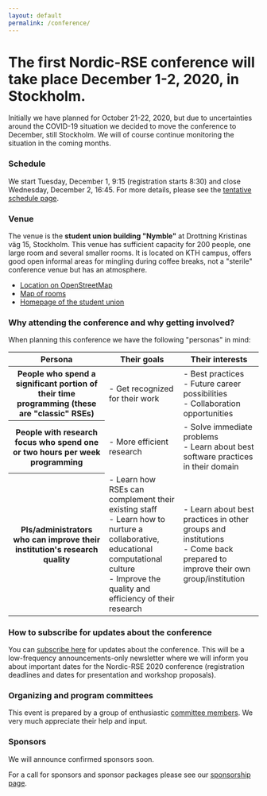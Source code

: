 ```yaml
---
layout: default
permalink: /conference/
---
```


# The first Nordic-RSE conference will take place **December 1-2, 2020, in Stockholm**.

Initially we have planned for October 21-22, 2020, but due to uncertainties
around the COVID-19 situation we decided to move the conference to December,
still Stockholm.  We will of course continue monitoring the situation in the
coming months.


### Schedule

We start Tuesday, December 1, 9:15 (registration starts 8:30)
and close Wednesday, December 2, 16:45. For more details, please see the
[tentative schedule page](/conference/schedule/).


### Venue

The venue is the **student union building "Nymble"** at Drottning Kristinas väg 15,
Stockholm. This venue has sufficient capacity for 200 people, one large room
and several smaller rooms.  It is located on KTH campus, offers good open
informal areas for mingling during coffee breaks, not a "sterile" conference
venue but has an atmosphere.

- [Location on OpenStreetMap](https://www.openstreetmap.org/?mlat=59.34727&mlon=18.07057#map=19/59.34727/18.07057)
- [Map of rooms](https://ths.kth.se/en/general/nymble-osqvik/maps)
- [Homepage of the student union](https://ths.kth.se/en/general/nymble-osqvik)


### Why attending the conference and why getting involved?

When planning this conference we have the following "personas" in mind:

<table class="table">
  <thead>
    <tr>
      <th scope="col">Persona</th>
      <th scope="col">Their goals</th>
      <th scope="col">Their interests</th>
    </tr>
  </thead>
  <tbody>
    <tr>
      <th scope="row">People who spend a significant portion
                      of their time programming
                      (these are "classic" RSEs)</th>
      <td>- Get recognized for their work</td>
      <td>- Best practices <br>
          - Future career possibilities <br>
          - Collaboration opportunities</td>
    </tr>
    <tr>
      <th scope="row">People with research focus who spend
                      one or two hours per week programming</th>
      <td>- More efficient research</td>
      <td>- Solve immediate problems <br>
          - Learn about best software practices in their domain</td>
    </tr>
    <tr>
      <th scope="row">PIs/administrators who can improve
                      their institution's research quality</th>
      <td>- Learn how RSEs can complement their existing staff <br>
          - Learn how to nurture a collaborative, educational computational culture <br>
          - Improve the quality and efficiency of their research</td>
      <td>- Learn about best practices in other groups and institutions <br>
          - Come back prepared to improve their own group/institution</td>
    </tr>
  </tbody>
</table>


### How to subscribe for updates about the conference

You can [subscribe here](https://neic.no/mailman/listinfo/nordic-rse-announcements) for updates about the conference.
This will be a low-frequency announcements-only newsletter where we will inform
you about important dates for the Nordic-RSE 2020 conference (registration
deadlines and dates for presentation and workshop proposals).


### Organizing and program committees

This event is prepared by a group of enthusiastic [committee members](/conference/team/).
We very much appreciate their help and input.


### Sponsors

We will announce confirmed sponsors soon.

For a call for sponsors and sponsor packages please see our [sponsorship page](/conference/sponsors/).
